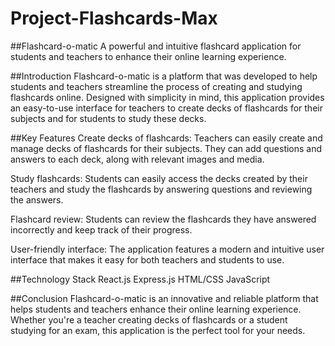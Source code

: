 # Project-Flashcards-Max

##Flashcard-o-matic
A powerful and intuitive flashcard application for students and teachers to enhance their online learning experience.

##Introduction
Flashcard-o-matic is a platform that was developed to help students and teachers streamline the process of creating and studying flashcards online. Designed with simplicity in mind, this application provides an easy-to-use interface for teachers to create decks of flashcards for their subjects and for students to study these decks.

##Key Features
Create decks of flashcards: Teachers can easily create and manage decks of flashcards for their subjects. They can add questions and answers to each deck, along with relevant images and media.

Study flashcards: Students can easily access the decks created by their teachers and study the flashcards by answering questions and reviewing the answers.

Flashcard review: Students can review the flashcards they have answered incorrectly and keep track of their progress.

User-friendly interface: The application features a modern and intuitive user interface that makes it easy for both teachers and students to use.

##Technology Stack
React.js
Express.js
HTML/CSS
JavaScript

##Conclusion
Flashcard-o-matic is an innovative and reliable platform that helps students and teachers enhance their online learning experience. Whether you're a teacher creating decks of flashcards or a student studying for an exam, this application is the perfect tool for your needs.



